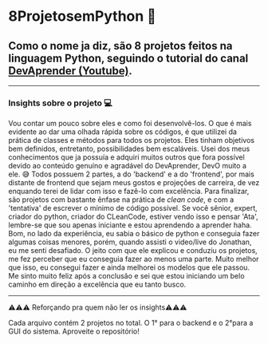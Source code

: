 # 8ProjetosemPython 🐍
## Como o nome ja diz, são 8 projetos feitos na linguagem Python, seguindo o tutorial do canal [DevAprender (Youtube)](https://www.youtube.com/watch?v=7U3-pJZkN-o).
---
### Insights sobre o projeto 💻
Vou contar um pouco sobre eles e como foi desenvolvê-los.
O que é mais evidente ao dar uma olhada rápida sobre os códigos, é que utilizei da prática de classes e métodos para todos os projetos. 
Eles tinham objetivos bem definidos, entretanto, possibilidades bem escaláveis. Usei dos meus conhecimentos que ja possuía e adquiri muitos 
outros que fora possível devido ao conteúdo genuíno e agradável do DevAprender, DevO muito a ele. 😅 
Todos possuem 2 partes, a do 'backend' e a do 'frontend', por mais distante de frontend que sejam meus gostos e projeções de carreira, de vez
enquando terei de lidar com isso e fazê-lo com excelência. Para finalizar, são projetos com bastante ênfase na prática de _clean code_, e 
com a 'tentativa' de escrever o mínimo de código possível. Se você sênior, expert, criador do python, criador do CLeanCode, estiver vendo isso
e pensar 'Ata', lembre-se que sou apenas iniciante e estou aprendendo a aprender haha.
Bom, no lado da experiência, eu sabia o básico de python e conseguia fazer algumas coisas menores, porém, quando assisti o video/live do Jonathan,
eu me senti desafiado. O jeito com que ele explicou e conduziu os projetos, me fez perceber que eu conseguia fazer ao menos uma parte. Muito melhor 
que isso, eu consegui fazer e ainda melhorei os modelos que ele passou. Me sinto muito feliz após a conclusão e sei que estou iniciando um belo 
caminho em direção a excelência que eu tanto busco.

---
⚠️⚠️⚠️ Reforçando pra quem não ler os insights⚠️⚠️⚠️

Cada arquivo contém 2 projetos no total. O 1° para o backend e o 2°para a GUI do sistema.
Aproveite o repositório!
